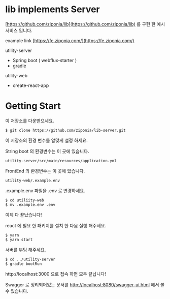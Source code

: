 # lib implements Server

[https://github.com/ziponia/lib](https://github.com/ziponia/lib) 를 구현 한 예시 서비스 입니다.

example link [https://fe.ziponia.com/](https://fe.ziponia.com/)

utility-server
- Spring boot ( webflux-starter )
- gradle

utility-web
- create-react-app

# Getting Start

이 저장소를 다운받으세요.

```
$ git clone https://github.com/ziponia/lib-server.git
```

이 저장소의 환경 변수를 알맞게 설정 하세요.

String boot 의 환경변수는 이 곳에 있습니다.

`utility-server/src/main/resources/application.yml`

FrontEnd 의 환경변수는 이 곳에 있습니다.

`utility-web/.example.env`

.example.env 파일을 .env 로 변경하세요.

```
$ cd utiliity-web
$ mv .example.env .env
```

이제 다 끝났습니다!

react 에 필요 한 패키지를 설치 한 다음 실행 해주세요.

```
$ yarn
$ yarn start
```

서버를 부팅 해주세요.

```
$ cd ../utility-server
$ gradle bootRun
```

http://localhost:3000 으로 접속 하면 모두 끝납니다!

Swagger 로 정리되어있는 문서를 [http://localhost:8080/swagger-ui.html](http://localhost:8080/swagger-ui.html) 에서 볼 수 있습니다.
